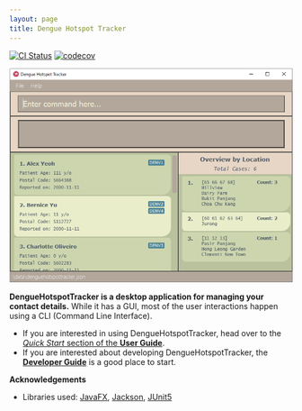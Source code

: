 ```yaml
---
layout: page
title: Dengue Hotspot Tracker
---
```


[![CI Status](https://github.com/ay2223s2-cs2103-w17-2/tp/workflows/Java%20CI/badge.svg)](https://github.com/AY2223S2-CS2103-W17-2/tp/actions)
[![codecov](https://codecov.io/gh/AY2223S2-CS2103-W17-2/tp/badge.svg)](https://codecov.io/gh/AY2223S2-CS2103-W17-2/tp)

![Ui](images/Ui.png)

**DengueHotspotTracker is a desktop application for managing your contact details.** While it has a GUI, most of the user interactions happen using a CLI (Command Line Interface).

* If you are interested in using DengueHotspotTracker, head over to the [_Quick Start_ section of the **User Guide**](UserGuide.html#quick-start).
* If you are interested about developing DengueHotspotTracker, the [**Developer Guide**](DeveloperGuide.html) is a good place to start.


**Acknowledgements**

* Libraries used: [JavaFX](https://openjfx.io/), [Jackson](https://github.com/FasterXML/jackson), [JUnit5](https://github.com/junit-team/junit5)
